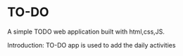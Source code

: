 # TO-DO
A simple TODO web application built with html,css,JS.

Introduction:
TO-DO app is used to add the  daily activities 

